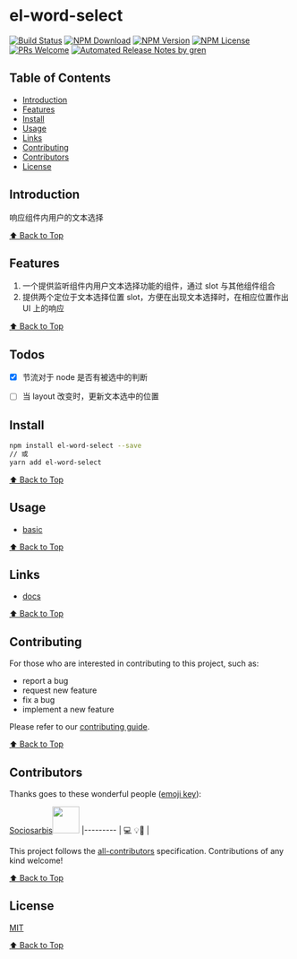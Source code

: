 # el-word-select

[![Build Status](https://badgen.net/travis/sociosarbis/el-word-select/master)](https://travis-ci.com/sociosarbis/el-word-select)
[![NPM Download](https://badgen.net/npm/dm/el-word-select)](https://www.npmjs.com/package/@sociosarbis/el-word-select)
[![NPM Version](https://badgen.net/npm/v/el-word-select)](https://www.npmjs.com/package/@sociosarbis/el-word-select)
[![NPM License](https://badgen.net/npm/license/el-word-select)](https://github.com/sociosarbis/el-word-select/blob/master/LICENSE)
[![PRs Welcome](https://img.shields.io/badge/PRs-welcome-brightgreen.svg)](https://github.com/sociosarbis/el-word-select/pulls)
[![Automated Release Notes by gren](https://img.shields.io/badge/%F0%9F%A4%96-release%20notes-00B2EE.svg)](https://github-tools.github.io/github-release-notes/)

## Table of Contents

- [Introduction](#introduction)
- [Features](#features)
- [Install](#install)
- [Usage](#usage)
- [Links](#links)
- [Contributing](#contributing)
- [Contributors](#contributors)
- [License](#license)

## Introduction

响应组件内用户的文本选择

[⬆ Back to Top](#table-of-contents)

## Features

1. 一个提供监听组件内用户文本选择功能的组件，通过 slot 与其他组件组合
2. 提供两个定位于文本选择位置 slot，方便在出现文本选择时，在相应位置作出 UI 上的响应

[⬆ Back to Top](#table-of-contents)

## Todos

- [x] 节流对于 node 是否有被选中的判断

- [ ] 当 layout 改变时，更新文本选中的位置

## Install

```bash
npm install el-word-select --save
// 或
yarn add el-word-select
```

[⬆ Back to Top](#table-of-contents)

## Usage

- [basic](https://sociosarbis.github.io/el-word-select/Demo/basic)

[⬆ Back to Top](#table-of-contents)

## Links

- [docs](https://sociosarbis.github.io/el-word-select/)

[⬆ Back to Top](#table-of-contents)

## Contributing

For those who are interested in contributing to this project, such as:

- report a bug
- request new feature
- fix a bug
- implement a new feature

Please refer to our [contributing guide](https://github.com/FEMessage/.github/blob/master/CONTRIBUTING.md).

[⬆ Back to Top](#table-of-contents)

## Contributors

Thanks goes to these wonderful people ([emoji key](https://allcontributors.org/docs/en/emoji-key)):

[Sociosarbis](https://github.com/Sociosarbis)<img width="48" src="https://avatars0.githubusercontent.com/u/25837029?s=460&v=4" />
|--------- |
💻 💡📖 |

<!-- ALL-CONTRIBUTORS-LIST:START - Do not remove or modify this section -->
<!-- prettier-ignore -->
<!-- ALL-CONTRIBUTORS-LIST:END -->

This project follows the [all-contributors](https://github.com/all-contributors/all-contributors) specification. Contributions of any kind welcome!

[⬆ Back to Top](#table-of-contents)

## License

[MIT](./LICENSE)

[⬆ Back to Top](#table-of-contents)
